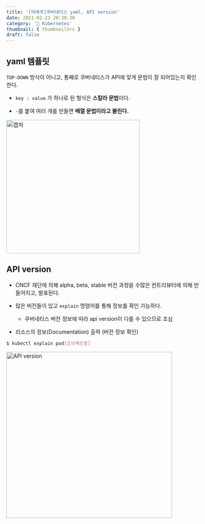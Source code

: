 ```yaml
---
title: '[따배쿠]쿠버네티스 yaml, API version'
date: 2021-02-23 20:38:30
category: '🧭 Kubernetes'
thumbnail: { thumbnailSrc }
draft: false
---
```


## yaml 템플릿

`TOP-DOWN` 방식이 아니고, 통째로 쿠버네티스가 API에 맞게 문법이 잘 되어있는지 확인한다.

- `key : value` 가 하나로 된 형식은 **스칼라 문법**이다.

* `-`를 붙여 여러 개를 만들면 **배열 문법이라고 불린다.**

<img width="348" alt="캡처" src="https://user-images.githubusercontent.com/66216102/108838429-f7949500-7616-11eb-9176-f138dad6fcf9.PNG">

## API version

- CNCF 재단에 의해 alpha, beta, stable 버전 과정을 수많은 컨트리뷰터에 의해 만들어지고, 발표된다.

- 많은 버전들이 있고 `explain` 명령어를 통해 정보를 확인 가능하다.

  - 쿠버네티스 버전 정보에 따라 api version이 다를 수 있으므로 조심

- 리소스의 정보(Documentation) 출력 (버전 정보 확인)

```bash
$ kubectl explain pod[오브젝트명]
```

<img width="433" alt="API version" src="https://user-images.githubusercontent.com/66216102/108838434-f8c5c200-7616-11eb-8416-1850241795cd.PNG">
